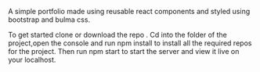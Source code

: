 A simple portfolio made using reusable react components and styled using bootstrap and bulma css.

To get started clone or download the repo .
Cd into the folder of the project,open the console and run npm install to install all the required repos for the project.
Then run npm start to start the server and view it live on your localhost.
